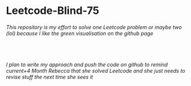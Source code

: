 # Leetcode-Blind-75
<h6> This repository is my effort to solve one Leetcode problem or maybe two (lol) because I like the green visualisation on the github page </h6>
<br>
<h6>I plan to write my approach and push the code on github to remind current+4 Month Rebecca that she solved Leetcode and she just needs to revise stuff the next time she sees it</h6>
